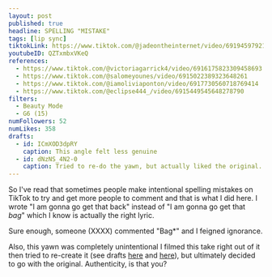 ```yaml
---
layout: post
published: true
headline: SPELLING "MISTAKE"
tags: [lip sync]
tiktokLink: https://www.tiktok.com/@jadeontheinternet/video/6919459792176123141
youtubeID: QZTxmbxVKeQ
references:
  - https://www.tiktok.com/@victoriagarrick4/video/6916175823309458693
  - https://www.tiktok.com/@salomeyounes/video/6915022389323648261
  - https://www.tiktok.com/@iamoliviaponton/video/6917730560718769414
  - https://www.tiktok.com/@eclipse444_/video/6915449545648278790
filters:
  - Beauty Mode
  - G6 (15)
numFollowers: 52
numLikes: 358
drafts:
  - id: ICmXOD3dpRY
    caption: This angle felt less genuine
  - id: dNzNS_4N2-0
    caption: Tried to re-do the yawn, but actually liked the original.
---
```


So I've read that sometimes people make intentional spelling mistakes on TikTok to try and get more people to comment and that is what I did here. I wrote "I am gonna go get that back" instead of "I am gonna go get that _bag_" which I know is actually the right lyric.

Sure enough, someone (XXXX) commented "Bag\*" and I feigned ignorance.

Also, this yawn was completely unintentional I filmed this take right out of it then tried to re-create it (see drafts [here](https://www.youtube.com/watch?v=dNzNS_4N2-0.) and [here](https://www.youtube.com/watch?v=ICmXOD3dpRY)), but ultimately decided to go with the original. Authenticity, is that you?
